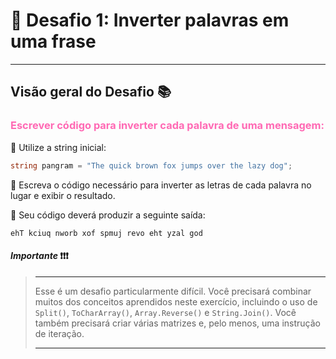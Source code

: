 # :dart: Desafio 1: Inverter palavras em uma frase
___

## Visão geral do Desafio :books: 

###  <font color=hotpink> Escrever código para inverter cada palavra de uma mensagem: </font>

:memo: Utilize a string inicial:

```csharp
string pangram = "The quick brown fox jumps over the lazy dog";
```

:memo: Escreva o código necessário para inverter as letras de cada palavra no lugar e exibir o resultado.

:memo: Seu código deverá produzir a seguinte saída:

```
ehT kciuq nworb xof spmuj revo eht yzal god
```
####  ***Importante*** :heavy_exclamation_mark::heavy_exclamation_mark::heavy_exclamation_mark:

> ___
>
> Esse é um desafio particularmente difícil. Você precisará combinar muitos dos conceitos aprendidos neste exercício, incluindo o uso de `Split()`, `ToCharArray()`, `Array.Reverse()` e `String.Join()`. Você também precisará criar várias matrizes e, pelo menos, uma instrução de iteração.
>
>___


